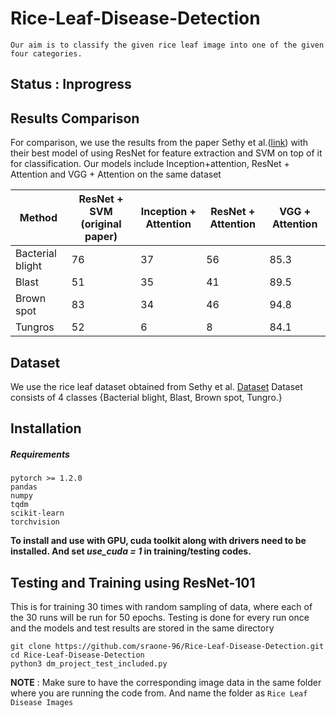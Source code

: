 # Rice-Leaf-Disease-Detection

```
Our aim is to classify the given rice leaf image into one of the given four categories.
```
Status : Inprogress
---------------------
## Results Comparison

For comparison, we use the results from the paper Sethy et al.([link](https://www.sciencedirect.com/science/article/abs/pii/S0168169919326997?via=ihub)) with their best model of using ResNet for feature extraction and SVM on top of it for classification.
Our models include Inception+attention, ResNet + Attention and VGG + Attention on the same dataset

| Method  | ResNet + SVM (original paper) | Inception + Attention | ResNet + Attention	|  VGG + Attention |
| ------------- | ------------- | ------------ |------------|-------------|
| Bacterial blight  | 76  |	37 | 56 | 85.3 |
| Blast  | 51 |	35 | 41 | 89.5 |
| Brown spot  | 83  | 34 | 46 | 94.8 |
| Tungros  | 52  | 6 |	8 | 84.1 |

## Dataset
We use the rice leaf dataset obtained from Sethy et al. [Dataset](https://data.mendeley.com/datasets/fwcj7stb8r/1)
Dataset consists of 4 classes {Bacterial blight, Blast, Brown spot, Tungro.}

## Installation
##### Requirements
```
pytorch >= 1.2.0
pandas
numpy
tqdm
scikit-learn
torchvision
```

<!--#### Installing without GPU:-->
<!--```-->
<!--pip3 install requirements.txt-->
<!--```-->
**To install and use with GPU, cuda toolkit along with drivers need to be installed.
And set *use_cuda = 1* in training/testing codes.**

## Testing and Training using ResNet-101 
This is for training 30 times with random sampling of data, where each of the 30 runs will be run for 50 epochs. Testing is done for every run once and the models and test results are stored in the same directory
```
git clone https://github.com/sraone-96/Rice-Leaf-Disease-Detection.git
cd Rice-Leaf-Disease-Detection
python3 dm_project_test_included.py
```
**NOTE** : Make sure to have the corresponding image data in the same folder where you are running the code from. And name the folder as `Rice Leaf Disease Images`

